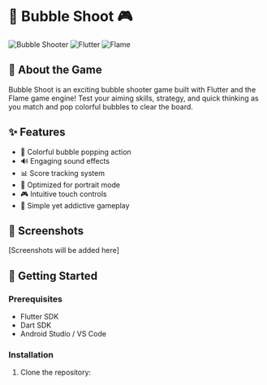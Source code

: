 # 🎯 Bubble Shoot 🎮

![Bubble Shooter](https://img.shields.io/badge/Game-Bubble_Shooter-brightgreen)
![Flutter](https://img.shields.io/badge/Framework-Flutter-blue)
![Flame](https://img.shields.io/badge/Engine-Flame-orange)

## 🌟 About the Game

Bubble Shoot is an exciting bubble shooter game built with Flutter and the Flame game engine! Test your aiming skills, strategy, and quick thinking as you match and pop colorful bubbles to clear the board.

## ✨ Features

- 🎨 Colorful bubble popping action
- 🔊 Engaging sound effects
- 📊 Score tracking system
- 📱 Optimized for portrait mode
- 🎮 Intuitive touch controls
- 🎯 Simple yet addictive gameplay

## 📱 Screenshots

[Screenshots will be added here]

## 🚀 Getting Started

### Prerequisites

- Flutter SDK
- Dart SDK
- Android Studio / VS Code

### Installation

1. Clone the repository:
